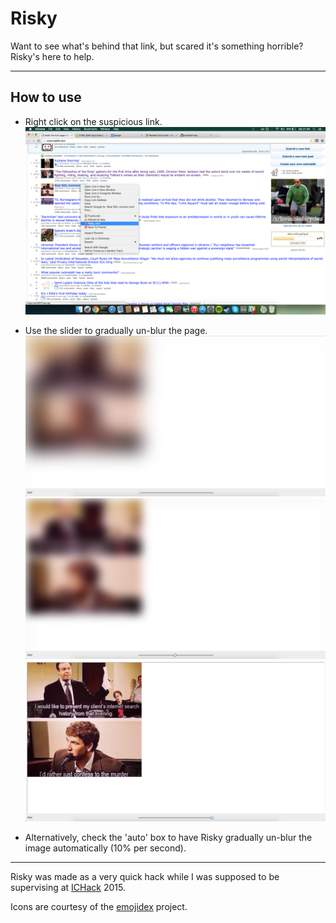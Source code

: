 # Risky

Want to see what's behind that link, but scared it's something horrible? Risky's here to help.

---

## How to use
* Right click on the suspicious link.
![](screenshots/right_click.png)

* Use the slider to gradually un-blur the page.
![](screenshots/blur1.png)
![](screenshots/blur2.png)
![](screenshots/blur3.png)

* Alternatively, check the 'auto' box to have Risky gradually un-blur the image automatically (10% per second).

---

Risky was made as a very quick hack while I was supposed to be supervising at [ICHack](http://www.ichack.org) 2015.

Icons are courtesy of the [emojidex](https://github.com/emojidex/emojidex-rasters) project.
